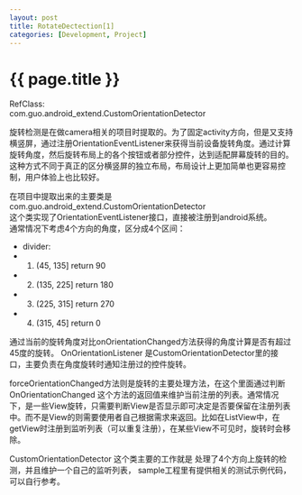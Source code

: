 ```yaml
---
layout: post
title: RotateDectection[1]
categories: [Development, Project]
---
```


{{ page.title }}
================
RefClass:    
	com.guo.android_extend.CustomOrientationDetector    
	
旋转检测是在做camera相关的项目时提取的。为了固定activity方向，但是又支持横竖屏，通过注册OrientationEventListener来获得当前设备旋转角度。通过计算旋转角度，然后旋转布局上的各个按钮或者部分控件，达到适配屏幕旋转的目的。这种方式不同于真正的区分横竖屏的独立布局，布局设计上更加简单也更容易控制，用户体验上也比较好。    
    
在项目中提取出来的主要类是 com.guo.android_extend.CustomOrientationDetector    
这个类实现了OrientationEventListener接口，直接被注册到android系统。    
通常情况下考虑4个方向的角度，区分成4个区间：    
   *  divider:      
   *  	1. (45, 135]	return 90    
   * 	2. (135, 225]	return 180    
   * 	3. (225, 315]	return 270    
   * 	4. (315, 45]	return 0    

通过当前的旋转角度对比onOrientationChanged方法获得的角度计算是否有超过45度的旋转。 
OnOrientationListener 是CustomOrientationDetector里的接口，主要负责在角度旋转时通知注册过的控件旋转。    
    
forceOrientationChanged方法则是旋转的主要处理方法，在这个里面通过判断 OnOrientationChanged 这个方法的返回值来维护当前注册的列表。通常情况下，是一些View旋转，只需要判断View是否显示即可决定是否要保留在注册列表中。而不是View的则需要使用者自己根据需求来返回。比如在ListView中，在getView时注册到监听列表（可以重复注册），在某些View不可见时，旋转时会移除。    
    
CustomOrientationDetector 这个类主要的工作就是 处理了4个方向上旋转的检测，并且维护一个自己的监听列表，
sample工程里有提供相关的测试示例代码，可以自行参考。    
